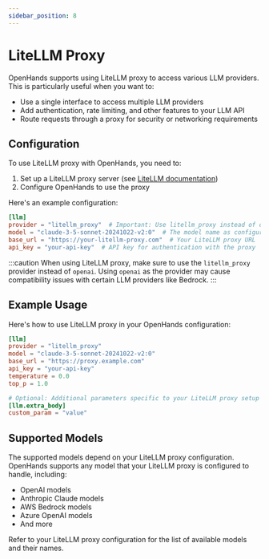 ```yaml
---
sidebar_position: 8
---
```


# LiteLLM Proxy

OpenHands supports using LiteLLM proxy to access various LLM providers. This is particularly useful when you want to:

- Use a single interface to access multiple LLM providers
- Add authentication, rate limiting, and other features to your LLM API
- Route requests through a proxy for security or networking requirements

## Configuration

To use LiteLLM proxy with OpenHands, you need to:

1. Set up a LiteLLM proxy server (see [LiteLLM documentation](https://docs.litellm.ai/docs/proxy/quick_start))
2. Configure OpenHands to use the proxy

Here's an example configuration:

```toml
[llm]
provider = "litellm_proxy"  # Important: Use litellm_proxy instead of openai
model = "claude-3-5-sonnet-20241022-v2:0"  # The model name as configured in your LiteLLM proxy
base_url = "https://your-litellm-proxy.com"  # Your LiteLLM proxy URL
api_key = "your-api-key"  # API key for authentication with the proxy
```

:::caution
When using LiteLLM proxy, make sure to use the `litellm_proxy` provider instead of `openai`. Using `openai` as the provider may cause compatibility issues with certain LLM providers like Bedrock.
:::

## Example Usage

Here's how to use LiteLLM proxy in your OpenHands configuration:

```toml
[llm]
provider = "litellm_proxy"
model = "claude-3-5-sonnet-20241022-v2:0"
base_url = "https://proxy.example.com"
api_key = "your-api-key"
temperature = 0.0
top_p = 1.0

# Optional: Additional parameters specific to your LiteLLM proxy setup
[llm.extra_body]
custom_param = "value"
```

## Supported Models

The supported models depend on your LiteLLM proxy configuration. OpenHands supports any model that your LiteLLM proxy is configured to handle, including:

- OpenAI models
- Anthropic Claude models
- AWS Bedrock models
- Azure OpenAI models
- And more

Refer to your LiteLLM proxy configuration for the list of available models and their names.
